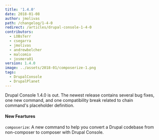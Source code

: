 ```yaml
---
title: '1.4.0'
date: 2018-01-08
author: jmolivas
path: /changelog/1-4-0
redirect: /articles/drupal-console-1-4-0
contributors:
  - LOBsTerr
  - csegarra
  - jmolivas
  - andrewbelcher
  - malcomio
  - josmera01
version: 1.4.0
image: ../assets/2018-01/composerize-1.png
tags:
  - DrupalConsole
  - DrupalPlanet
---
```


Drupal Console 1.4.0 is out. The newest release contains several bug fixes, one new command, and one compatibility break related to chain command's placeholder definition.

#### New Feartures

`composerize`: A new command to help you convert a Drupal codebase from non-composer to composer with Drupal Console.
